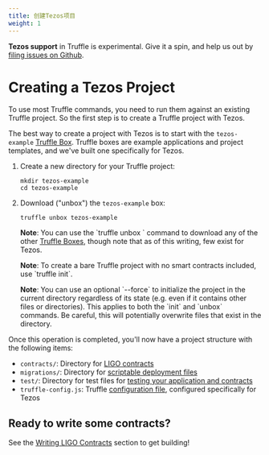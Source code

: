 ```yaml
---
title: 创建Tezos项目
weight: 1
---
```


<p class="alert alert-danger">
<strong>Tezos support</strong> in Truffle is experimental. Give it a spin, and help us out by <a href="https://github.com/trufflesuite/truffle/issues">filing issues on Github</a>.
</p>

# Creating a Tezos Project

To use most Truffle commands, you need to run them against an existing Truffle project. So the first step is to create a Truffle project with Tezos.

The best way to create a project with Tezos is to start with the `tezos-example` [Truffle Box](/boxes). Truffle boxes are example applications and project templates, and we've built one specifically for Tezos. 

1. Create a new directory for your Truffle project:

   ```shell
   mkdir tezos-example
   cd tezos-example
   ```

1. Download ("unbox") the `tezos-example` box:

   ```shell
   truffle unbox tezos-example
   ```

   <p class="alert alert-info">
   <strong>Note</strong>: You can use the `truffle unbox <box-name>` command to download any of the other <a href="/boxes">Truffle Boxes</a>, though note that as of this writing, few exist for Tezos.
   </p>

   <p class="alert alert-info">
   <strong>Note</strong>: To create a bare Truffle project with no smart contracts included, use `truffle init`.
   </p>

   <p class="alert alert-info">
   <strong>Note</strong>: You can use an optional `--force` to initialize the project in the current directory regardless of its state (e.g. even if it contains other files or directories). This applies to both the `init` and `unbox` commands. Be careful, this will potentially overwrite files that exist in the directory.
   </p>

Once this operation is completed, you'll now have a project structure with the following items:

* `contracts/`: Directory for [LIGO contracts](/docs/tezos/truffle/getting-started/writing-tezos-contracts)
* `migrations/`: Directory for [scriptable deployment files](/docs/tezos/truffle/getting-started/deploying-tezos-contracts)
* `test/`: Directory for test files for [testing your application and contracts](/docs/tezos/truffle/getting-started/testing-your-tezos-contracts)
* `truffle-config.js`: Truffle [configuration file](/docs/tezos/truffle/reference/configuring-tezos-projects), configured specifically for Tezos

## Ready to write some contracts?

See the [Writing LIGO Contracts](/docs/tezos/truffle/getting-started/writing-tezos-contracts) section to get building!

